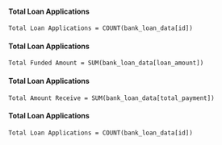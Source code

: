 #### Total Loan Applications

```DAX
Total Loan Applications = COUNT(bank_loan_data[id])
```

#### Total Loan Applications

```DAX
Total Funded Amount = SUM(bank_loan_data[loan_amount])
```

#### Total Loan Applications

```DAX
Total Amount Receive = SUM(bank_loan_data[total_payment])
```

#### Total Loan Applications

```DAX
Total Loan Applications = COUNT(bank_loan_data[id])
```
